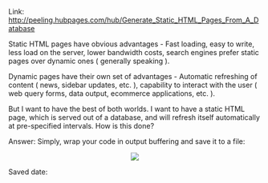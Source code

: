 <div id="wikitext">

Link:
<http://peeling.hubpages.com/hub/Generate_Static_HTML_Pages_From_A_Database>

<div class="vspace">

</div>

<div class="round lrindent quote">

Static HTML pages have obvious advantages - Fast loading, easy to write,
less load on the server, lower bandwidth costs, search engines prefer
static pages over dynamic ones ( generally speaking ).

Dynamic pages have their own set of advantages - Automatic refreshing of
content ( news, sidebar updates, etc. ), capability to interact with the
user ( web query forms, data output, ecommerce applications, etc. ).

But I want to have the best of both worlds. I want to have a static HTML
page, which is served out of a database, and will refresh itself
automatically at pre-specified intervals. How is this done?

</div>

Answer: Simply, wrap your code in output buffering and save it to a
file:

<div class="vspace">

</div>

<div style="text-align: center;">

![](http://wiki.tamouse.org?n=uploads.SavedLinks.GenerateStaticHTMLFromDynamicSite.makingdynamicstatic1.jpg)

</div>

Saved date:

<div class="vspace">

</div>

</div>
